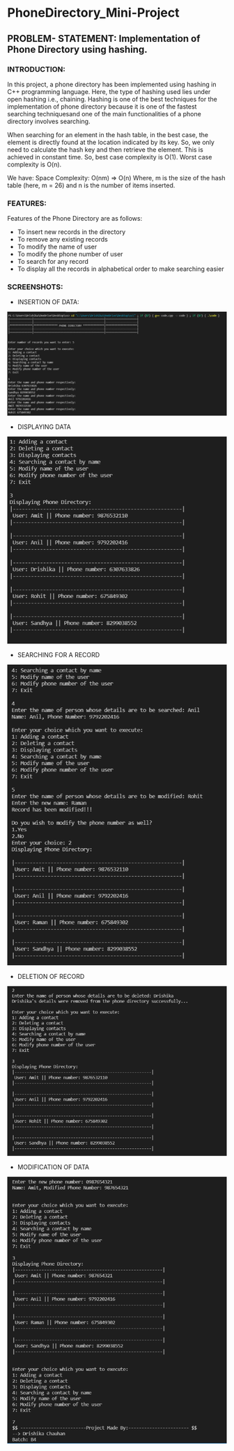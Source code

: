 # PhoneDirectory_Mini-Project

## PROBLEM- STATEMENT: Implementation of Phone Directory using hashing. 

### INTRODUCTION: 
<p>In this project, a phone directory has been implemented using hashing in C++ programming 
language. Here, the type of hashing used lies under open hashing i.e., chaining. Hashing is 
one of the best techniques for the implementation of phone directory because it is one of the 
fastest searching techniquesand one of the main functionalities of a phone directory involves 
searching.</p>
<p>When searching for an element in the hash table, in the best case, the element is directly found at 
the location indicated by its key. So, we only need to calculate the hash key and then retrieve the 
element. This is achieved in constant time. So, best case complexity is O(1). Worst case complexity is
O(n).</p>

We have: Space Complexity: O(nm) => O(n) 
Where, m is the size of the hash table (here, m = 26) and n is the number of items inserted.

### FEATURES: 
Features of the Phone Directory are as follows: 
* To insert new records in the directory
* To remove any existing records
* To modify the name of user
* To modify the phone number of user
* To search for any record
* To display all the records in alphabetical order to make searching easier

### SCREENSHOTS:

*	INSERTION OF DATA:

<img src="insert.png">

* DISPLAYING DATA

<img src="display.png">

* SEARCHING FOR A RECORD

<img src="search.png">

* DELETION OF RECORD

<img src="delete.png">

* MODIFICATION OF DATA

<img src="modify.png">
